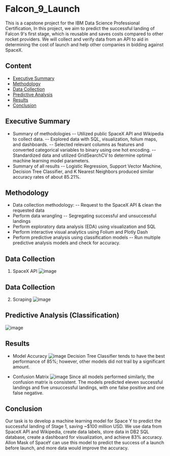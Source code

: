 # Falcon_9_Launch
This is a capstone project for the IBM Data Science Professional Certification, In this project, we aim to predict the successful landing of Falcon 9's first stage, which is reusable and saves costs compared to other rocket providers. We will collect and verify data from an API to aid in determining the cost of launch and help other companies in bidding against SpaceX.

## Content
- [Executive Summary](#executive-summary)
- [Methodology](#methodology)
- [Data Collection](#data-collection)
- [Predictive Analysis](#predictive-analysis)
- [Results](#results)
- [Conclusion](#conclusion)

## Executive Summary
- Summary of methodologies
-- Utilized public SpaceX API and Wikipedia to collect data. 
-- Explored data with SQL, visualization, folium maps, and dashboards. 
-- Selected relevant columns as features and converted categorical variables to binary using one hot encoding. 
-- Standardized data and utilized GridSearchCV to determine optimal machine learning model parameters. 
- Summary of all results
-- Logistic Regression, Support Vector Machine, Decision Tree Classifier, and K Nearest Neighbors produced similar accuracy rates of about 85.21%.

##  Methodology
- Data collection methodology:
-- Request to the SpaceX API & clean the requested data
- Perform data wrangling
-- Segregating successful and unsuccessful landings
- Perform exploratory data analysis (EDA) using visualization and SQL
- Perform interactive visual analytics using Folium and Plotly Dash
- Perform predictive analysis using classification models
-- Run multiple predictive analysis models and check for accuracy.

##  Data Collection
1.  SpaceX API
![image](https://github.com/EmperorTaha/Falcon-9-Landing-Analysis/assets/69377374/e0c55f5c-2c77-46cc-ab2c-816cbe074ba0)

## Data Collection
2. Scraping
![image](https://github.com/EmperorTaha/Falcon-9-Landing-Analysis/assets/69377374/f304cf2e-8c5c-4601-b50d-0f23e990db3e)

## Predictive Analysis (Classification)
![image](https://github.com/EmperorTaha/Falcon-9-Landing-Analysis/assets/69377374/0ec22ebb-67a6-4a2b-a8de-ba7f1cb6b614)

## Results
- Model Accuracy
![image](https://github.com/EmperorTaha/Falcon-9-Landing-Analysis/assets/69377374/2175bfb8-9a5d-4fbe-829c-52d7ad399945)
Decision Tree Classifier tends to have the best performance of 85%; however, other models did not trail by a significant amount.

- Confusion Matrix
![image](https://github.com/EmperorTaha/Falcon-9-Landing-Analysis/assets/69377374/219538d0-dcc9-4f3c-9e59-83ccd951f1af)
Since all models performed similarly, the confusion matrix is consistent. The models predicted eleven successful landings and five unsuccessful landings, with one false positive and one false negative. 

## Conclusion
Our task is to develop a machine learning model for Space Y to predict the successful landing of Stage 1, saving ~$100 million USD. We use data from SpaceX API and Wikipedia, create data labels, store data in DB2 SQL database, create a dashboard for visualization, and achieve 83% accuracy. Allon Mask of SpaceY can use this model to predict the success of a launch before launch, and more data would improve the accuracy.






